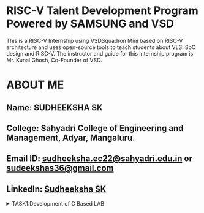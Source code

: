 # RISC-V Talent Development Program Powered by SAMSUNG and VSD
This is a RISC-V Internship using VSDSquadron Mini based  on RISC-V architecture and uses open-source tools to teach students about VLSI SoC design and RISC-V. The instructor and guide for this internship program is Mr. Kunal Ghosh, Co-Founder of VSD.

# ABOUT ME
Name: SUDHEEKSHA SK
-
College: Sahyadri College of Engineering and Management, Adyar, Mangaluru.
-
Email ID: sudheeksha.ec22@sahyadri.edu.in or sudeekshas36@gmail.com
-
LinkedIn: [Sudheeksha SK](https://www.linkedin.com/in/sudeeksha-s-b3a78626a?utm_source=share&utm_campaign=share_via&utm_content=profile&utm_medium=android_app)
-
<details>
<summary>TASK1:Development of C Based LAB</summary>

## 1. Set Up Virtual Machine in VirtualBox  
- Open **VirtualBox** and click **"New"** to create a virtual machine.  
- Select **Linux (Ubuntu 18.04)** as the OS, allocate memory, and attach the **unzipped VDI file**.  
- Click **Create** and then **Start** the VM.  

## 2. Writing, Compiling, and Running a C Program on Ubuntu  

### 2.1 Write a C Program (`sum1ton.c`)  
Create a new file and write the following code:  

```c
#include <stdio.h>

int main() {
    int n, sum = 0;
    printf("Enter a number: ");
    scanf("%d", &n);
    for (int i = 1; i <= n; i++) {
        sum += i;
    }
    printf("Sum from 1 to %d is %d\n", n, sum);
    return 0;
}
<img 
src="https://github.com/Sudheeksha-Sahyadri-ECE/samsung-riscv/blob/main/task1/cbased%20lab%20output.png?raw=true" alt="Task Icon"/>
  <img
src="https://github.com/Sudheeksha-Sahyadri-ECE/samsung-riscv/blob/main/task1/cbased%20lab%20program.png?raw=true" alt="Task Icon"/>
<img
src="https://github.com/Sudheeksha-Sahyadri-ECE/samsung-riscv/blob/main/task1/leafpad%20installation.png?raw=true3" alt="Task Icon"/>
<img
src="https://github.com/Sudheeksha-Sahyadri-ECE/samsung-riscv/blob/main/task1/riscv%20based%20lab%20output(O1).png?raw=true" alt="Task Icon"/>
<img
src="https://github.com/Sudheeksha-Sahyadri-ECE/samsung-riscv/blob/main/task1/riscv%20based%20lab%20output(Ofast).png?raw=true" alt="Task Icon"/>
<img
src="https://github.com/Sudheeksha-Sahyadri-ECE/samsung-riscv/blob/main/task1/riscv%20based%20lab%20output.png?raw=true" alt="Task Icon"/>

</details>
<details>
<summary>TASK2:Simulation with Spike</summary>
<img 
src="https://github.com/Sudheeksha-Sahyadri-ECE/samsung-riscv/blob/main/task2/debugging%2001.png?raw=true" alt="Task Icon"/>
  <img
src="https://github.com/Sudheeksha-Sahyadri-ECE/samsung-riscv/blob/main/task2/debugging%20Ofast.png?raw=true" alt="Task Icon"/>
<img
src="https://github.com/Sudheeksha-Sahyadri-ECE/samsung-riscv/blob/main/task2/objdump%20O1.png?raw=true" alt="Task Icon"/>
<img
src="https://github.com/Sudheeksha-Sahyadri-ECE/samsung-riscv/blob/main/task2/objdump%20Ofast.png?raw=true" alt="Task Icon"/>
<img
src="https://github.com/Sudheeksha-Sahyadri-ECE/samsung-riscv/blob/main/task2/program%20for%20task2(prod%20of%201%20to%205).png?raw=true" alt="Task Icon"/>
</details>

<details>
<summary>TASK3:Identification of RISCV instructions</summary>
  <img
src="https://github.com/Sudheeksha-Sahyadri-ECE/samsung-riscv/blob/main/task%203/ofast%20objdump.png?raw=true" alt="Task Icon"/>
<summary># RISC-V Assembly Instructions Breakdown

## **1. `lui a0, 0x21`**  
**Opcode (U-Type):** `0110111`  
**Registers:** `rd = a0 (00101)`  
**Immediate:** `0x21 (0000000000100001)`  

| imm[31:12]  | rd (`a0`) | opcode  |
|-------------|---------|---------|
| 0000000000100001 | 00101 | 0110111 |

---

## **2. `addi sp, sp, -16`**  
**Opcode (I-Type):** `0010011`  
**Registers:** `rs1 = sp (00010)`, `rd = sp (00010)`  
**Immediate:** `-16 (1111111110000)`  

| imm[11:0] | rs1 (`sp`) | funct3 | rd (`sp`) | opcode  |
|-----------|-----------|--------|---------|---------|
| 111111111000 | 00010 | 000 | 00010 | 0010011 |

---

## **3. `li a1, 120`**  
**Opcode (I-Type):** `0010011`  
**Registers:** `rs1 = zero (00000)`, `rd = a1 (00110)`  
**Immediate:** `120 (0000001111000)`  

| imm[11:0] | rs1 (`zero`) | funct3 | rd (`a1`) | opcode  |
|-----------|-----------|--------|---------|---------|
| 0000001111000 | 00000 | 000 | 00110 | 0010011 |

---

## **4. `sd ra, 8(sp)`**  
**Opcode (S-Type):** `0100111`  
**Registers:** `rs1 = sp (00010)`, `rs2 = ra (00001)`  
**Immediate:** `8 (split as imm[11:5] = 0000000, imm[4:0] = 01000)`  

| imm[11:5] | rs2 (`ra`) | rs1 (`sp`) | funct3 | imm[4:0] | opcode  |
|-----------|-----------|-----------|--------|---------|---------|
| 0000000 | 00001 | 00010 | 011 | 01000 | 0100111 |

---

## **5. `jal ra, 10404`**  
**Opcode (J-Type):** `1101111`  
**Registers:** `rd = ra (00001)`  
**Immediate:** `10404 (split as imm[20] = 0, imm[19:12] = 00101000, imm[11] = 0, imm[10:1] = 0100000000)`  

| imm[20] | imm[10:1] | imm[11] | imm[19:12] | rd (`ra`) | opcode  |
|---------|-----------|--------|-----------|---------|---------|
| 0 | 0100000000 | 0 | 00101000 | 00001 | 1101111 |

---

## **6. `ld ra, 8(sp)`**  
**Opcode (I-Type):** `0000011`  
**Registers:** `rs1 = sp (00010)`, `rd = ra (00001)`  
**Immediate:** `8 (0000000001000)`  

| imm[11:0] | rs1 (`sp`) | funct3 | rd (`ra`) | opcode  |
|-----------|-----------|--------|---------|---------|
| 0000000001000 | 00010 | 011 | 00001 | 0000011 |

---

## **7. `auipc a5, 0xffff0`**  
**Opcode (U-Type):** `0010111`  
**Registers:** `rd = a5 (01111)`  
**Immediate:** `0xffff0 (1111111111110000)`  

| imm[31:12] | rd (`a5`) | opcode  |
|------------|---------|---------|
| 1111111111110000 | 01111 | 0010111 |

---

## **8. `ori s1, s1, 1`**  
**Opcode (I-Type):** `0010011`  
**Registers:** `rs1 = s1 (10001)`, `rd = s1 (10001)`  
**Immediate:** `1 (0000000000001)`  

| imm[11:0] | rs1 (`s1`) | funct3 | rd (`s1`) | opcode  |
|-----------|-----------|--------|---------|---------|
| 0000000000001 | 10001 | 110 | 10001 | 0010011 |

---

## **9. `sext.w s1, s1`** 
**Opcode (I-Type):** `0011011`  
**Registers:** `rs1 = s1 (10001)`, `rd = s1 (10001)`  
**Immediate:** `0 (0000000000000)`  

| imm[11:0] | rs1 (`s1`) | funct3 | rd (`s1`) | opcode  |
|-----------|-----------|--------|---------|---------|
| 000000000000 | 10001 | 000 | 10001 | 0011011 |

---

## **10. `andi a3, s1, 1024`**  
**Opcode (I-Type):** `0010011`  
**Registers:** `rs1 = s1 (10001)`, `rd = a3 (00011)`  
**Immediate:** `1024 (000001000000)`  

| imm[11:0] | rs1 (`s1`) | funct3 | rd (`a3`) | opcode  |
|-----------|-----------|--------|---------|---------|
| 000001000000 | 10001 | 111 | 00011 | 0010011 |


---

## **11. `lw a0, 0(sp)`**  
**Opcode (I-Type):** `0000011`  
**Registers:** `rs1 = sp (00010)`, `rd = a0 (00101)`  
**Immediate:** `0 (000000000000)`  

| imm[11:0] | rs1 (`sp`) | funct3 | rd (`a0`) | opcode  |
|-----------|-----------|--------|---------|---------|
| 000000000000 | 00010 | 010 | 00101 | 0000011 |

---

## **12. `add a5, a4, a5`**  
**Opcode (R-Type):** `0110011`  
**Registers:** `rs1 = a4 (00100)`, `rs2 = a5 (01111)`, `rd = a5 (01111)`  

| funct7 | rs2 (`a5`) | rs1 (`a4`) | funct3 | rd (`a5`) | opcode  |
|--------|-----------|-----------|--------|---------|---------|
| 0000000 | 01111 | 00100 | 000 | 01111 | 0110011 |

---

## **13. `jalr zero`**  
**Opcode (I-Type):** `1100111`  
**Registers:** `rs1 = zero (00000)`, `rd = zero (00000)`  
**Immediate:** `0 (000000000000)`  

| imm[11:0] | rs1 (`zero`) | funct3 | rd (`zero`) | opcode  |
|-----------|-----------|--------|---------|---------|
| 000000000000 | 00000 | 000 | 00000 | 1100111 |

---

## **14. `srai a3, a3, 0x3f`**  
**Opcode (I-Type):** `0010011`  
**Registers:** `rs1 = a3 (00011)`, `rd = a3 (00011)`  
**Immediate:** `0x3f (0111111)`  

| funct7 | shamt (`0x3f`) | rs1 (`a3`) | funct3 | rd (`a3`) | opcode  |
|--------|--------------|-----------|--------|---------|---------|
| 0100000 | 011111 | 00011 | 101 | 00011 | 0010011 |

---

## **15. `not a3, s0`**  
**Opcode (I-Type):** `0010011`  
**Registers:** `rs1 = s0 (01000)`, `rd = a3 (00011)`  
**Immediate:** `-1 (111111111111)`  

| imm[11:0] | rs1 (`s0`) | funct3 | rd (`a3`) | opcode  |
|-----------|-----------|--------|---------|---------|
| 111111111111 | 01000 | 100 | 00011 | 0010011 |

---
## **16. `sub a2, a2, a0`**  
**Opcode (R-Type):** `0110011`  
**Registers:** `rs1 = a0 (00101)`, `rs2 = a2 (00110)`, `rd = a2 (00110)`  

| funct7 | rs2 (`a0`) | rs1 (`a2`) | funct3 | rd (`a2`) | opcode  |
|--------|-----------|-----------|--------|---------|---------|
| 0100000 | 00101 | 00110 | 000 | 00110 | 0110011 |
</details>
<details>
<summary>TASK4:Functional Simulation of RISC-V Core</summary>
</summary>
<br>
Steps to perform functional simulation of RISCV

1. Download Files:
Download the code from the reference github repo.

2. Set Up Simulation Environment:
Install iverlog using commands:

        sudo apt install iverilog
        sudo apt install gtkwave

3. To run and simulate the verilog code, enter the following command:

        iverilog -o iiitb_rv32i iiitb_rv32i.v iiitb_rv32i_tb.v
        ./iiitb_rv32i

4. To see the simulation waveform in GTKWave, enter the following command:

        gtkwave iiitb_rv32i.vcd

32-bits instruction used in the code:

![Instructions](<https://github.com/Sudheeksha-Sahyadri-ECE/samsung-riscv/blob/main/task%204/instruction.png?raw=true>)

Analysing the Output Waveform of various instructions that we have covered in this task.

1. ADD R6,R1,R2

![ADD R6,R1,R2](<https://github.com/Sudheeksha-Sahyadri-ECE/samsung-riscv/blob/main/task%204/add.png?raw=true>)

  32 bit instruction:32'h02208300

2. SUB R7,R1,R2

![SUB R7,R1,R2](<https://github.com/Sudheeksha-Sahyadri-ECE/samsung-riscv/blob/main/task%204/sub1.png?raw=true>)

32 bit instruction:32'h02209380

3. And R8,R1,R3

![And R8,R1,R3](<https://github.com/Sudheeksha-Sahyadri-ECE/samsung-riscv/blob/main/task%204/and.png?raw=true>)

32 bit instruction:32'h0230a400

4. OR R9,R2,R5

![OR R9,R2,R5](<https://github.com/Sudheeksha-Sahyadri-ECE/samsung-riscv/blob/main/task%204/or.png?raw=true>)

32 bit instruction:32'h02513480

5. XOR R10,R1,R4

![XOR R10,R1,R4](<https://github.com/Sudheeksha-Sahyadri-ECE/samsung-riscv/blob/main/task%204/xor.png?raw=true>)

32 bit instruction:32'h0240c500

6. SLT R11,R2,R4

![SLT R11,R2,R4](<https://github.com/Sudheeksha-Sahyadri-ECE/samsung-riscv/blob/main/task%204/slt.png?raw=true>)

32 bit instruction:32'h02415580

7. ADDI R12,R4,5

![ADDI R12,R4,5](<https://github.com/Sudheeksha-Sahyadri-ECE/samsung-riscv/blob/main/task%204/addi.png?raw=true>)

32 bit instruction:32'h00520600

8. BEQ R0,R0,15

![BEQ R0,R0,15](<https://github.com/Sudheeksha-Sahyadri-ECE/samsung-riscv/blob/main/task%204/beq.png?raw=true>)

32 bit instruction:32'h00f00002

</details>

<details>
<summary>TASK5:Project overview-circuit diagram</summary>
</summary>
1.Pinout Diagram of Obstacle-Avoiding Robot
<img 
src="https://github.com/Sudheeksha-Sahyadri-ECE/samsung-riscv/blob/main/task%205/object_derection_and_alert_system.jpg?raw=true" alt="Task Icon"/>
<img

2.Blinking Led Test code simulation.

https://github.com/Sudheeksha-Sahyadri-ECE/samsung-riscv/raw/refs/heads/main/task%205/blinking_led_test.mp4
</details>

<details>
<summary>TASK6:Project Application</summary>
</summary>
1.Object detection and Alert system Application video.

https://github.com/Sudheeksha-Sahyadri-ECE/samsung-riscv/raw/refs/heads/main/task%206/working_video.mp4
2.Obstacle-Avoiding Robot Code.
```
#include <vsdsquadron.h>  // Include VSDSquadron Mini Board hardware headers

#define TRIG_PIN  GPIO_Pin_0  // GPIO0 for Trigger
#define ECHO_PIN  GPIO_Pin_1  // GPIO1 for Echo
#define LED_PIN   GPIO_Pin_2  // GPIO2 for LED
#define BUZZER_PIN GPIO_Pin_3 // GPIO3 for Buzzer

void delay_us(uint32_t us) {
    for (volatile uint32_t i = 0; i < us * 8; i++) {
        __NOP();  // Small delay for microseconds
    }
}

void delay_ms(uint32_t ms) {
    for (volatile uint32_t i = 0; i < ms * 8000; i++) {
        __NOP();
    }
}

uint32_t measure_distance() {
    uint32_t time_count = 0;

    // Send 10µs pulse to TRIG pin
    GPIO_SetBits(GPIO0, TRIG_PIN);
    delay_us(10);
    GPIO_ResetBits(GPIO0, TRIG_PIN);

    // Wait for Echo Pin to go HIGH
    while (!GPIO_ReadInputDataBit(GPIO1, ECHO_PIN));

    // Start counting while Echo is HIGH
    while (GPIO_ReadInputDataBit(GPIO1, ECHO_PIN)) {
        time_count++;
        delay_us(1);
    }

    // Convert time to distance (Speed of sound = 343m/s)
    return (time_count * 0.0343) / 2;  // Distance in cm
}

int main(void) {
    SystemInit();  // Initialize system clock

    // Enable GPIO Clock
    RCC_APB2PeriphClockCmd(RCC_APB2Periph_GPIO, ENABLE);

    // Configure TRIG, LED, and BUZZER as output
    GPIO_InitTypeDef GPIO_InitStruct;
    GPIO_InitStruct.GPIO_Pin = TRIG_PIN | LED_PIN | BUZZER_PIN;
    GPIO_InitStruct.GPIO_Mode = GPIO_Mode_Out_PP;
    GPIO_InitStruct.GPIO_Speed = GPIO_Speed_10MHz;
    GPIO_Init(GPIO0, &GPIO_InitStruct);

    // Configure ECHO as input
    GPIO_InitStruct.GPIO_Pin = ECHO_PIN;
    GPIO_InitStruct.GPIO_Mode = GPIO_Mode_IN_FLOATING;
    GPIO_Init(GPIO1, &GPIO_InitStruct);

    while (1) {
        uint32_t distance = measure_distance();

        // If distance is less than 10 cm, turn LED and Buzzer ON
        if (distance < 10) {
            GPIO_SetBits(GPIO2, LED_PIN);
            GPIO_SetBits(GPIO3, BUZZER_PIN);
        } else {
            GPIO_ResetBits(GPIO2, LED_PIN);
            GPIO_ResetBits(GPIO3, BUZZER_PIN);
        }

        delay_ms(500);  // Delay to avoid continuous measurements
    }
}
